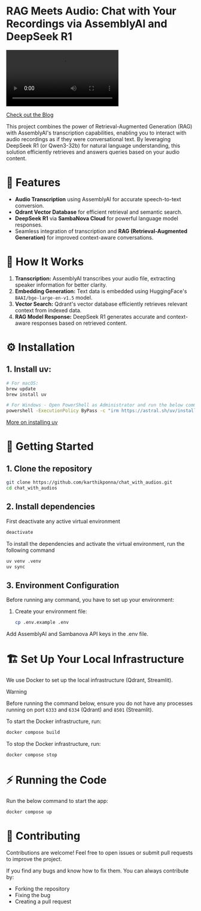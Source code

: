 # RAG Meets Audio: Chat with Your Recordings via AssemblyAI and DeepSeek R1

<video src="https://github.com/user-attachments/assets/c6b474a1-b02f-4ecf-9b52-20ee837e74dc"/></video>


[Check out the Blog](https://www.analyticsvidhya.com/blog/2025/03/audio-rag/)

This project combines the power of Retrieval-Augmented Generation (RAG) with AssemblyAI's transcription capabilities, enabling you to interact with audio recordings as if they were conversational text. By leveraging DeepSeek R1 (or Qwen3-32b) for natural language understanding, this solution efficiently retrieves and answers queries based on your audio content.

# 🚀 Features
- **Audio Transcription** using AssemblyAI for accurate speech-to-text conversion.
- **Qdrant Vector Database** for efficient retrieval and semantic search.
- **DeepSeek R1** via **SambaNova Cloud** for powerful language model responses.
- Seamless integration of transcription and **RAG (Retrieval-Augmented Generation)** for improved context-aware conversations.

# 🧠 How It Works
1. **Transcription:** AssemblyAI transcribes your audio file, extracting speaker information for better clarity.
2. **Embedding Generation:** Text data is embedded using HuggingFace's `BAAI/bge-large-en-v1.5` model.
3. **Vector Search:** Qdrant's vector database efficiently retrieves relevant context from indexed data.
4. **RAG Model Response:** DeepSeek R1 generates accurate and context-aware responses based on retrieved content.

# **⚙️ Installation**

## 1. **Install uv**:
```bash
# For macOS:
brew update
brew install uv

# For Windows - Open PowerShell as Administrator and run the below command:
powershell -ExecutionPolicy ByPass -c "irm https://astral.sh/uv/install.ps1 | iex"
```

[More on installing uv](https://docs.astral.sh/uv/getting-started/installation/)


# **🎯 Getting Started**

## 1. Clone the repository
   ```bash
   git clone https://github.com/karthikponna/chat_with_audios.git
   cd chat_with_audios
   ```
## 2. Install dependencies

First deactivate any active virtual environment

```bash
deactivate
```

To install the dependencies and activate the virtual environment, run the following command

```bash
uv venv .venv
uv sync
```

## 3. Environment Configuration

Before running any command, you have to set up your environment:
1. Create your environment file:
   ```bash
   cp .env.example .env
   ```

Add AssemblyAI and Sambanova API keys in the .env file.

# 🏗️ Set Up Your Local Infrastructure

We use Docker to set up the local infrastructure (Qdrant, Streamlit).

> [!WARNING]
> Before running the command below, ensure you do not have any processes running on port `6333` and `6334` (Qdrant) and `8501` (Streamlit).

To start the Docker infrastructure, run:
```bash
docker compose build
```

To stop the Docker infrastructure, run:
```bash
docker compose stop
```

# ⚡️ Running the Code

Run the below command to start the app:
```bash
docker compose up
```

# 🙌 Contributing
Contributions are welcome! Feel free to open issues or submit pull requests to improve the project.

If you find any bugs and know how to fix them. You can always contribute by:

- Forking the repository
- Fixing the bug
- Creating a pull request

